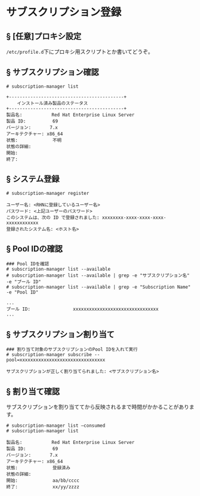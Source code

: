 # サブスクリプション登録
## § [任意]プロキシ設定
`/etc/profile.d`下にプロキシ用スクリプトとか書いてどうぞ。
## § サブスクリプション確認
```
# subscription-manager list
```
```
+-------------------------------------------+
    インストール済み製品のステータス
+-------------------------------------------+
製品名:           Red Hat Enterprise Linux Server
製品 ID:          69
バージョン:       7.x
アーキテクチャー: x86_64
状態:             不明
状態の詳細:
開始:
終了:
```
## § システム登録
```
# subscription-manager register
```
```
ユーザー名: <RHNに登録しているユーザー名>
パスワード: <上記ユーザーのパスワード>
このシステムは、次の ID で登録されました: xxxxxxxx-xxxx-xxxx-xxxx-xxxxxxxxxxxx
登録されたシステム名: <ホスト名>
```
## § Pool IDの確認
```
### Pool IDを確認
# subscription-manager list --available
# subscription-manager list --available | grep -e "サブスクリプション名" -e "プール ID"
# subscription-manager list --available | grep -e "Subscription Name" -e "Pool ID"
```
```
...
プール ID:                xxxxxxxxxxxxxxxxxxxxxxxxxxxxxxxx
...
```
## § サブスクリプション割り当て
```
### 割り当て対象のサブスクリプションのPool IDを入れて実行
# subscription-manager subscribe --pool=xxxxxxxxxxxxxxxxxxxxxxxxxxxxxxxx
```
```
サブスクリプションが正しく割り当てられました: <サブスクリプション名>
```
## § 割り当て確認
サブスクリプションを割り当ててから反映されるまで時間がかかることがあります。
```
# subscription-manager list –consumed
# subscription-manager list
```
```
製品名:           Red Hat Enterprise Linux Server
製品 ID:          69
バージョン:       7.x
アーキテクチャー: x86_64
状態:             登録済み
状態の詳細:
開始:             aa/bb/cccc
終了:             xx/yy/zzzz
```
